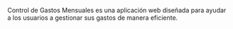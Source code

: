 Control de Gastos Mensuales es una aplicación web diseñada para ayudar a los usuarios a gestionar sus gastos de manera eficiente.
